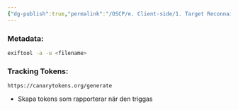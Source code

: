 ```yaml
---
{"dg-publish":true,"permalink":"/OSCP/e. Client-side/1. Target Reconnaissance/"}
---
```


### Metadata:
```bash
exiftool -a -u <filename>
```

### Tracking Tokens:
```
https://canarytokens.org/generate
```
- Skapa tokens som rapporterar när den triggas

